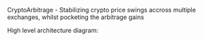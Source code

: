 CryptoArbitrage - Stabilizing crypto price swings accross multiple exchanges,
whilst pocketing the arbitrage gains

High level architecture diagram:
